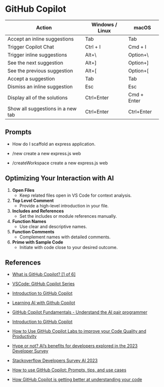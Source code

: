 # GitHub Copilot


| Action                    | Windows / Linux | macOS    |
|---------------------------|-----------------|----------|
| Accept an inline suggestions| Tab           | Tab      |
| Trigger Copilot Chat      | Ctrl + I        | Cmd + I  |
| Trigger inline suggestions| Alt+\           | Option+\ |
| See the next suggestion   | Alt+]           | Option+] |
| See the previous suggestion| Alt+[          | Option+[ |
| Accept a suggestion       | Tab             | Tab      |
| Dismiss an inline suggestion| Esc           | Esc      |
| Display all of the solutions | Ctrl+Enter   | Cmd + Enter |
| Show all suggestions in a new tab| Ctrl+Enter | Ctrl+Enter |


## Prompts

- How do I scaffold an express application.

- /new create a new express.js web
- /createWorkspace create a new express.js web

## Optimizing Your Interaction with AI

1. **Open Files**
   - Keep related files open in VS Code for context analysis.
2. **Top Level Comment**
   - Provide a high-level introduction in your file.
3. **Includes and References**
   - Set the includes or module references manually.
4. **Function Names**
   - Use clear and descriptive names.
5. **Function Comments**
   - Complement names with detailed comments.
6. **Prime with Sample Code**
   - Initiate with code close to your desired outcome.

## References

- [What is GitHub Copilot? [1 of 6]](https://www.youtube.com/watch?v=QG1E0SCqqW8&list=PLlrxD0HtieHgr23PS05FIncnih4dH9Na5&ab_channel=MicrosoftDeveloper)
- [VSCode: GitHub Copilot Series](https://youtu.be/Fi3AJZZregI?list=PLj6YeMhvp2S5_hvBl2SE-7YCHYlLQ0bPt)
- [Introduction to GitHub Copilot](https://youtu.be/mKzx4wDgFl8)
- [Learning AI with Github Copilot](https://www.youtube.com/playlist?list=PLlrxD0HtieHiATMDpZkxxQL0YTTiMbcR9)

- [GitHub Copilot Fundamentals - Understand the AI pair programmer](https://learn.microsoft.com/en-us/training/paths/copilot/)
- [Introduction to GitHub Copilot](https://learn.microsoft.com/en-us/training/modules/introduction-to-github-copilot/)


- [How to Use GitHub Copilot Labs to improve your Code Quality and Productivity](https://techcommunity.microsoft.com/t5/educator-developer-blog/how-to-use-github-copilot-labs-to-improve-your-code-quality-and/ba-p/3743021)

- [Hype or not? AI’s benefits for developers explored in the 2023 Developer Survey](https://stackoverflow.blog/2023/06/14/hype-or-not-developers-have-something-to-say-about-ai/)
- [Stackoverflow Developers Survey AI 2023](https://survey.stackoverflow.co/2023/#ai)

- [How to use GitHub Copilot: Prompts, tips, and use cases](https://github.blog/2023-05-17-how-github-copilot-is-getting-better-at-understanding-your-code/)
- [How GitHub Copilot is getting better at understanding your code](https://github.blog/2023-05-17-how-github-copilot-is-getting-better-at-understanding-your-code/)
